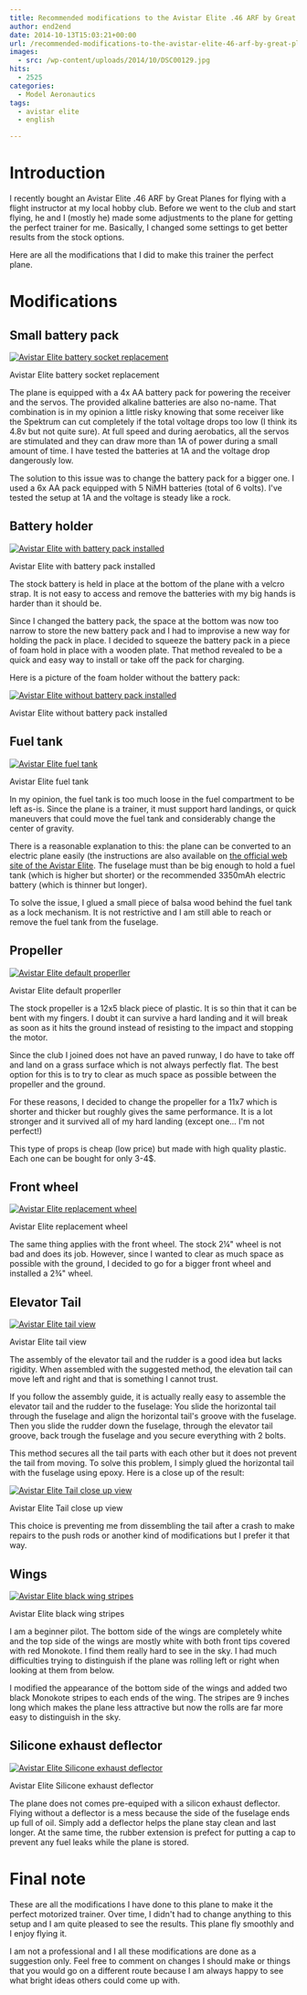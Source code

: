 ```yaml
---
title: Recommended modifications to the Avistar Elite .46 ARF by Great Planes
author: end2end
date: 2014-10-13T15:03:21+00:00
url: /recommended-modifications-to-the-avistar-elite-46-arf-by-great-planes/
images:
  - src: /wp-content/uploads/2014/10/DSC00129.jpg
hits:
  - 2525
categories:
  - Model Aeronautics
tags:
  - avistar elite
  - english

---
```

# Introduction

I recently bought an Avistar Elite .46 ARF by Great Planes for flying with a flight instructor at my local hobby club. Before we went to the club and start flying, he and I (mostly he) made some adjustments to the plane for getting the perfect trainer for me. Basically, I changed some settings to get better results from the stock options.

Here are all the modifications that I did to make this trainer the perfect plane.<!--more-->

# Modifications

## Small battery pack

[![Avistar Elite battery socket replacement](http://www.end2endzone.com/wp-content/uploads/2014/10/IMG_1095.jpg)](http://www.end2endzone.com/wp-content/uploads/2014/10/IMG_1095.jpg)

Avistar Elite battery socket replacement

The plane is equipped with a 4x AA battery pack for powering the receiver and the servos. The provided alkaline batteries are also no-name. That combination is in my opinion a little risky knowing that some receiver like the Spektrum can cut completely if the total voltage drops too low (I think its 4.8v but not quite sure). At full speed and during aerobatics, all the servos are stimulated and they can draw more than 1A of power during a small amount of time. I have tested the batteries at 1A and the voltage drop dangerously low.

The solution to this issue was to change the battery pack for a bigger one. I used a 6x AA pack equipped with 5 NiMH batteries (total of 6 volts). I've tested the setup at 1A and the voltage is steady like a rock.

## Battery holder

[![Avistar Elite with battery pack installed](http://www.end2endzone.com/wp-content/uploads/2014/10/IMG_1115.jpg)](http://www.end2endzone.com/wp-content/uploads/2014/10/IMG_1115.jpg)

Avistar Elite with battery pack installed

The stock battery is held in place at the bottom of the plane with a velcro strap. It is not easy to access and remove the batteries with my big hands is harder than it should be.

Since I changed the battery pack, the space at the bottom was now too narrow to store the new battery pack and I had to improvise a new way for holding the pack in place. I decided to squeeze the battery pack in a piece of foam hold in place with a wooden plate.  That method revealed to be a quick and easy way to install or take off the pack for charging.

Here is a picture of the foam holder without the battery pack:

[![Avistar Elite without battery pack installed](http://www.end2endzone.com/wp-content/uploads/2014/10/IMG_1132.jpg)](http://www.end2endzone.com/wp-content/uploads/2014/10/IMG_1132.jpg)

Avistar Elite without battery pack installed

## Fuel tank

[![Avistar Elite fuel tank](http://www.end2endzone.com/wp-content/uploads/2014/10/IMG_1123.jpg)](http://www.end2endzone.com/wp-content/uploads/2014/10/IMG_1123.jpg)

Avistar Elite fuel tank

In my opinion, the fuel tank is too much loose in the fuel compartment to be left as-is. Since the plane is a trainer, it must support hard landings, or quick maneuvers that could move the fuel tank and considerably change the center of gravity.

There is a reasonable explanation to this: the plane can be converted to an electric plane easily (the instructions are also available on [the official web site of the Avistar Elite](http://www.greatplanes.com/airplanes/gpma1605.html). The fuselage must than be big enough to hold a fuel tank (which is higher but shorter) or the recommended 3350mAh electric battery (which is thinner but longer).

To solve the issue, I glued a small piece of balsa wood behind the fuel tank as a lock mechanism. It is not restrictive and I am still able to reach or remove the fuel tank from the fuselage.

## Propeller

[![Avistar Elite default properller](http://www.end2endzone.com/wp-content/uploads/2014/10/IMG_1107.jpg)](http://www.end2endzone.com/wp-content/uploads/2014/10/IMG_1107.jpg)

Avistar Elite default properller

The stock propeller is a 12x5 black piece of plastic. It is so thin that it can be bent with my fingers. I doubt it can survive a hard landing and it will break as soon as it hits the ground instead of resisting to the impact and stopping the motor.

Since the club I joined does not have an paved runway, I do have to take off and land on a grass surface which is not always perfectly flat. The best option for this is to try to clear as much space as possible between the propeller and the ground.

For these reasons, I decided to change the propeller for a 11x7 which is shorter and thicker but roughly gives the same performance. It is a lot stronger and it survived all of my hard landing (except one... I'm not perfect!)

This type of props is cheap (low price) but made with high quality plastic. Each one can be bought for only 3-4$.

## Front wheel

[![Avistar Elite replacement wheel](http://www.end2endzone.com/wp-content/uploads/2014/10/IMG_1100.jpg)](http://www.end2endzone.com/wp-content/uploads/2014/10/IMG_1100.jpg)

Avistar Elite replacement wheel

The same thing applies with the front wheel. The stock 2¼" wheel is not bad and does its job. However, since I wanted to clear as much space as possible with the ground, I decided to go for a bigger front wheel and installed a 2¾" wheel.

## Elevator Tail

[![Avistar Elite tail view](http://www.end2endzone.com/wp-content/uploads/2014/10/IMG_1125.jpg)](http://www.end2endzone.com/wp-content/uploads/2014/10/IMG_1125.jpg)

Avistar Elite tail view

The assembly of the elevator tail and the rudder is a good idea but lacks rigidity. When assembled with the suggested method, the elevation tail can move left and right and that is something I cannot trust.

If you follow the assembly guide, it is actually really easy to assemble the elevator tail and the rudder to the fuselage: You slide the horizontal tail through the fuselage and align the horizontal tail's groove with the fuselage. Then you slide the rudder down the fuselage, through the elevator tail groove, back trough the fuselage and you secure everything with 2 bolts.

This method secures all the tail parts with each other but it does not prevent the tail from moving. To solve this problem, I simply glued the horizontal tail with the fuselage using epoxy. Here is a close up of the result:

[![Avistar Elite Tail close up view](http://www.end2endzone.com/wp-content/uploads/2014/10/IMG_1128.jpg)](http://www.end2endzone.com/wp-content/uploads/2014/10/IMG_1128.jpg)

Avistar Elite Tail close up view

This choice is preventing me from dissembling the tail after a crash to make repairs to the push rods or another kind of modifications but I prefer it that way.

## Wings

[![Avistar Elite black wing stripes](http://www.end2endzone.com/wp-content/uploads/2014/10/DSC00129.jpg)](http://www.end2endzone.com/wp-content/uploads/2014/10/DSC00129.jpg)

Avistar Elite black wing stripes

I am a beginner pilot. The bottom side of the wings are completely white and the top side of the wings are mostly white with both front tips covered with red Monokote. I find them really hard to see in the sky. I had much difficulties trying to distinguish if the plane was rolling left or right when looking at them from below.

I modified the appearance of the bottom side of the wings and added two black Monokote stripes to each ends of the wing. The stripes are 9 inches long which makes the plane less attractive but now the rolls are far more easy to distinguish in the sky.

## Silicone exhaust deflector

[![Avistar Elite Silicone exhaust deflector](http://www.end2endzone.com/wp-content/uploads/2014/10/IMG_1136.jpg)](http://www.end2endzone.com/wp-content/uploads/2014/10/IMG_1136.jpg)

Avistar Elite Silicone exhaust deflector

The plane does not comes pre-equiped with a silicon exhaust deflector.  Flying without a deflector is a mess because the side of the fuselage ends up full of oil. Simply add a deflector helps the plane stay clean and last longer. At the same time, the rubber extension is prefect for putting a cap to prevent any fuel leaks while the plane is stored.

# Final note

These are all the modifications I have done to this plane to make it the perfect motorized trainer. Over time, I didn't had to change anything to this setup and I am quite pleased to see the results. This plane fly smoothly and I enjoy flying it.

I am not a professional and I all these modifications are done as a suggestion only. Feel free to comment on changes I should make or things that you would go on a different route because I am always happy to see what bright ideas others could come up with.

